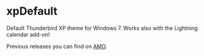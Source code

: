 # xpDefault
Default Thunderbird XP theme for Windows 7. Works also with the Lightning calendar add-on!

Previous releases you can find on [AMO](https://addons.mozilla.org/thunderbird/addon/xodefault/versions/).
